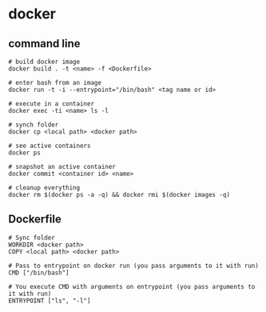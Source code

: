 # docker

## command line

    # build docker image
    docker build . -t <name> -f <Dockerfile>

    # enter bash from an image
    docker run -t -i --entrypoint="/bin/bash" <tag name or id>

    # execute in a container
    docker exec -ti <name> ls -l

    # synch folder
    docker cp <local path> <docker path>

    # see active containers
    docker ps

    # snapshot an active container
    docker commit <container id> <name>

    # cleanup everything
    docker rm $(docker ps -a -q) && docker rmi $(docker images -q)

## Dockerfile

    # Sync folder
    WORKDIR <docker path>
    COPY <local path> <docker path>

    # Pass to entrypoint on docker run (you pass arguments to it with run)
    CMD ["/bin/bash"]

    # You execute CMD with arguments on entrypoint (you pass arguments to it with run)
    ENTRYPOINT ["ls", "-l"]
